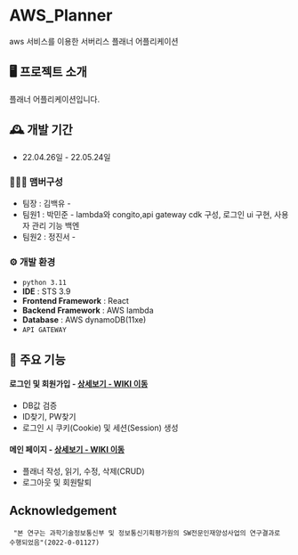 # AWS_Planner
aws 서비스를 이용한 서버리스 플래너 어플리케이션


## 🖥️ 프로젝트 소개
플래너 어플리케이션입니다.
<br>

## 🕰️ 개발 기간
* 22.04.26일 - 22.05.24일

### 🧑‍🤝‍🧑 맴버구성
 - 팀장  : 김백유 - 
 - 팀원1 : 박민준 - lambda와 congito,api gateway cdk 구성, 로그인 ui 구현, 사용자 관리 기능 백엔
 - 팀원2 : 정진서 - 


### ⚙️ 개발 환경
- `python 3.11`
- **IDE** : STS 3.9
- **Frontend Framework** : React
- **Backend Framework** : AWS lambda
- **Database** : AWS dynamoDB(11xe)
- `API GATEWAY`


## 📌 주요 기능
#### 로그인 및 회원가입 - <a href="" >상세보기 - WIKI 이동</a>
- DB값 검증
- ID찾기, PW찾기
- 로그인 시 쿠키(Cookie) 및 세션(Session) 생성

#### 메인 페이지 - <a href="" >상세보기 - WIKI 이동</a>
- 플래너 작성, 읽기, 수정, 삭제(CRUD)
- 로그아웃 및 회원탈퇴



## Acknowledgement
```
 "본 연구는 과학기술정보통신부 및 정보통신기획평가원의 SW전문인재양성사업의 연구결과로 수행되었음"(2022-0-01127) 
```
